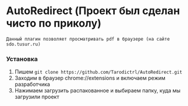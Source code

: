# AutoRedirect (Проект был сделан чисто по приколу)

```
Данный плагин позволяет просматривать pdf в браузере (на сайте sdo.tusur.ru)
```

### Установка

1) Пишем ```git clone https://github.com/Tarodictrl/AutoRedirect.git```
2) Заходим в браузер chrome://extensions и включаем режим разработчика
3) Нажимаем загрузить распакованное и выбираем папку, куда мы загрузили проект 
